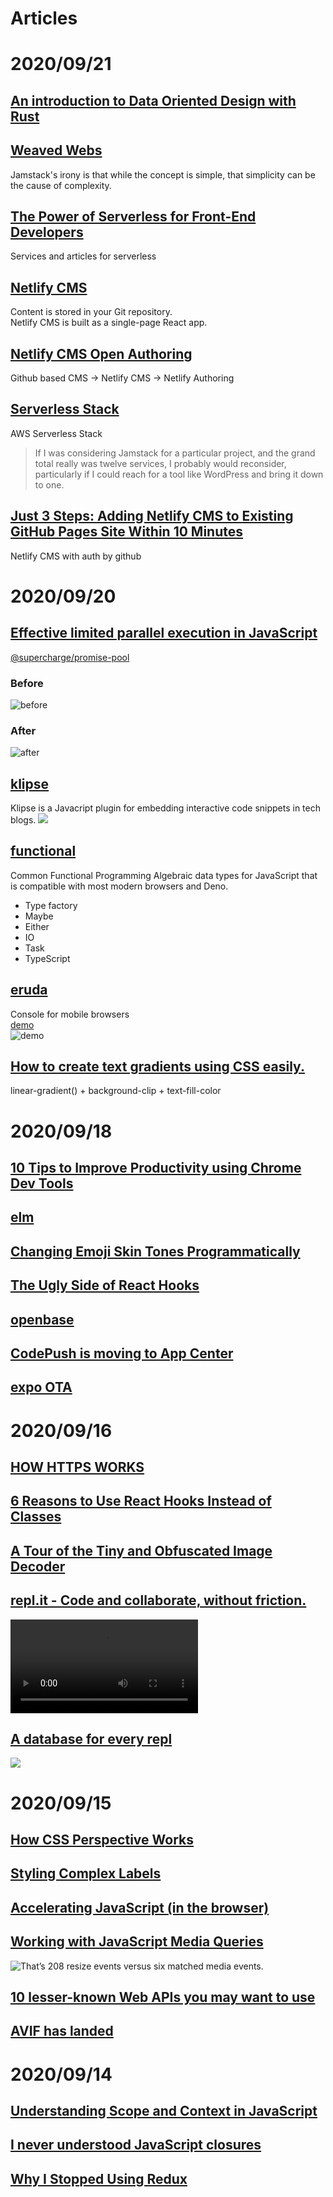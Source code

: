 # Articles

# 2020/09/21
## [An introduction to Data Oriented Design with Rust](https://jamesmcm.github.io/blog/2020/07/25/intro-dod/)
## [Weaved Webs](https://css-tricks.com/weaved-webs/)
Jamstack's irony is that while the concept is simple, that simplicity can be the cause of complexity.
## [The Power of Serverless for Front-End Developers](https://serverless.css-tricks.com/)
Services and articles for serverless
## [Netlify CMS](https://www.netlifycms.org/)
Content is stored in your Git repository.\
Netlify CMS is built as a single-page React app.
## [Netlify CMS Open Authoring](https://css-tricks.com/netlify-cms-open-authoring/)
Github based CMS -> Netlify CMS -> Netlify Authoring
## [Serverless Stack](https://serverless-stack.com/)
AWS Serverless Stack

> If I was considering Jamstack for a particular project, and the grand total really was twelve services, I probably would reconsider, particularly if I could reach for a tool like WordPress and bring it down to one.

## [Just 3 Steps: Adding Netlify CMS to Existing GitHub Pages Site Within 10 Minutes](https://cnly.github.io/2018/04/14/just-3-steps-adding-netlify-cms-to-existing-github-pages-site-within-10-minutes.html)
Netlify CMS with auth by github

# 2020/09/20
## [Effective limited parallel execution in JavaScript](https://medium.com/@arsenyyankovsky/effective-limited-parallel-execution-in-javascript-ea2a1fb9a632)
[@supercharge/promise-pool](https://github.com/supercharge/promise-pool)
### Before
![before](https://miro.medium.com/max/700/1*JKOyeGsdb01Skh3oz8-8Bg.png)
### After
![after](https://miro.medium.com/max/700/1*p0wnV6WLTPniBGkdhQN_ZA.png)

## [klipse](https://github.com/viebel/klipse)
Klipse is a Javacript plugin for embedding interactive code snippets in tech blogs.
![](https://raw.githubusercontent.com/viebel/klipse/master/images/javascript-snippet.gif)
## [functional](https://github.com/sebastienfilion/functional)
Common Functional Programming Algebraic data types for JavaScript that is compatible with most modern browsers and Deno.
- Type factory
- Maybe
- Either
- IO
- Task
- TypeScript

## [eruda](https://github.com/liriliri/eruda)
Console for mobile browsers\
[demo](https://eruda.liriliri.io)\
![demo](https://raw.githubusercontent.com/liriliri/eruda/master/doc/qrcode.png)

## [How to create text gradients using CSS easily.](https://dev.to/tejash023/how-to-create-text-gradients-using-css-easily-1kac)
linear-gradient() + background-clip + text-fill-color

# 2020/09/18
## [10 Tips to Improve Productivity using Chrome Dev Tools](https://blog.bitsrc.io/10-tips-to-improve-productivity-using-chrome-dev-tools-7918fc8203f3)
## [elm](https://elm-lang.org/)
## [Changing Emoji Skin Tones Programmatically](https://css-tricks.com/changing-emoji-skin-tones-programmatically/)
## [The Ugly Side of React Hooks](https://medium.com/swlh/the-ugly-side-of-hooks-584f0f8136b6)
## [openbase](https://openbase.io/)
## [CodePush is moving to  App Center](https://microsoft.github.io/code-push/)
## [expo OTA](https://docs.expo.io/guides/configuring-ota-updates/)

# 2020/09/16
## [HOW HTTPS WORKS](https://howhttps.works/)
## [6 Reasons to Use React Hooks Instead of Classes](https://blog.bitsrc.io/6-reasons-to-use-react-hooks-instead-of-classes-7e3ee745fe04)
## [A Tour of the Tiny and Obfuscated Image Decoder](http://eastfarthing.com/blog/2020-09-14-decoder/)
## [repl.it - Code and collaborate, without friction.](https://repl.it/)
![](https://cms.repl.it/assets/landing.mp4)
## [A database for every repl](https://blog.repl.it/database)
![](https://blog.repl.it/images/database/database1.gif)

# 2020/09/15
## [How CSS Perspective Works](https://css-tricks.com/how-css-perspective-works/)
## [Styling Complex Labels](https://cloudfour.com/thinks/styling-complex-labels/)
## [Accelerating JavaScript (in the browser)](https://hyphaebeast.club/writing/accelerating-js/)
## [Working with JavaScript Media Queries](https://css-tricks.com/working-with-javascript-media-queries/)
![That’s 208 resize events versus six matched media events.](https://i0.wp.com/css-tricks.com/wp-content/uploads/2020/08/image-48.png?w=600&ssl=1)
## [10 lesser-known Web APIs you may want to use](https://blog.greenroots.info/10-lesser-known-web-apis-you-may-want-to-use-ckejv75cr012y70s158n85yhn)
## [AVIF has landed](https://jakearchibald.com/2020/avif-has-landed/)

# 2020/09/14
## [Understanding Scope and Context in JavaScript](http://ryanmorr.com/understanding-scope-and-context-in-javascript/)
## [I never understood JavaScript closures](https://medium.com/dailyjs/i-never-understood-javascript-closures-9663703368e8)
## [Why I Stopped Using Redux](https://dev.to/g_abud/why-i-quit-redux-1knl)
